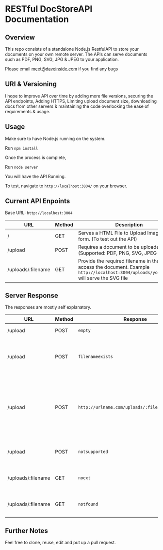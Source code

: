 # RESTful DocStoreAPI Documentation

## Overview

This repo consists of a standalone Node.js RestfulAPI to store your documents on your own remote server. The APIs can serve documents such as PDF, PNG, SVG, JPG & JPEG to your application. 

Please email meet@daveinside.com if you find any bugs

## URI & Versioning 

I hope to improve API over time by adding more file versions, securing the API endpoints, Adding HTTPS, Limiting upload document size, downloading docs from other servers & maintaining the code overlooking the ease of requirements & usage. 

## Usage 

Make sure to have Node.js running on the system.

Run `npm install`

Once the process is complete,

Run `node server`

You will have the API Running. 

To test, navigate to `http://localhost:3004/` on your browser.

## Current API Enpoints

Base URL: `http://localhost:3004`

URL | Method | Description
------|-----|------------
/ | GET | Serves a HTML File to Upload Image using form. (To test out the API)
/upload | POST | Requires a document to be uploaded (Supported: PDF, PNG, SVG, JPEG & JPG)
/uploads/:filename | GET | Provide the required filename in the URL access the document. Example `http://localhost:3004/uploads/youtube.svg` will serve the SVG file

## Server Response

The responses are mostly self explanatory. 

URL | Method | Response | Description
------|-----|--------|------------------------
/upload | POST | `empty` | No file was uploaded 
/upload | POST | `filenameexists` | A file of similar name already exists on server.
/upload | POST | `http://urlname.com/uploads/:filename.extension` | Upload is successful, The response is the URL at which the uploaded document will be served 
/upload | POST | `notsupported` | Uploaded file type is not supported
/uploads/:filename | GET | `noext` | File Extension type is not valid
/uploads/:filename | GET | `notfound` | Document does not exists on the server

## Further Notes 

Feel free to clone, reuse, edit and put up a pull request. 

